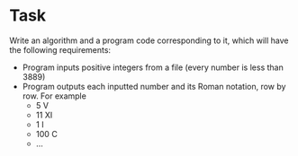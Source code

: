 # Task

Write an algorithm and a program code corresponding to it, which will have the following requirements:
- Program inputs positive integers from a file (every number is less than 3889)
- Program outputs each inputted number and its Roman notation, row by row. For example
    - 5 V
    - 11 XI
    - 1 I
    - 100 C
    - … 

